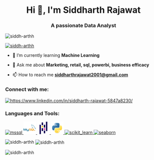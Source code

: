 <h1 align="center">Hi 👋, I'm Siddharth Rajawat</h1>
<h3 align="center">A passionate Data Analyst</h3>

<p align="left"> <img src="https://komarev.com/ghpvc/?username=siddh-arthh&label=Profile%20views&color=0e75b6&style=flat" alt="siddh-arthh" /> </p>

<p align="left"> <a href="https://github.com/ryo-ma/github-profile-trophy"><img src="https://github-profile-trophy.vercel.app/?username=siddh-arthh" alt="siddh-arthh" /></a> </p>

- 🌱 I’m currently learning **Machine Learning**

- 💬 Ask me about **Marketing, retail, sql, powerbi, business efficacy**

- 📫 How to reach me **siddharthrajawat2001@gmail.com**

<h3 align="left">Connect with me:</h3>
<p align="left">
<a href="https://linkedin.com/in/https://www.linkedin.com/in/siddharth-rajawat-5847a8230/" target="blank"><img align="center" src="https://raw.githubusercontent.com/rahuldkjain/github-profile-readme-generator/master/src/images/icons/Social/linked-in-alt.svg" alt="https://www.linkedin.com/in/siddharth-rajawat-5847a8230/" height="30" width="40" /></a>
</p>

<h3 align="left">Languages and Tools:</h3>
<p align="left"> <a href="https://www.microsoft.com/en-us/sql-server" target="_blank" rel="noreferrer"> <img src="https://www.svgrepo.com/show/303229/microsoft-sql-server-logo.svg" alt="mssql" width="40" height="40"/> </a> <a href="https://www.mysql.com/" target="_blank" rel="noreferrer"> <img src="https://raw.githubusercontent.com/devicons/devicon/master/icons/mysql/mysql-original-wordmark.svg" alt="mysql" width="40" height="40"/> </a> <a href="https://pandas.pydata.org/" target="_blank" rel="noreferrer"> <img src="https://raw.githubusercontent.com/devicons/devicon/2ae2a900d2f041da66e950e4d48052658d850630/icons/pandas/pandas-original.svg" alt="pandas" width="40" height="40"/> </a> <a href="https://www.python.org" target="_blank" rel="noreferrer"> <img src="https://raw.githubusercontent.com/devicons/devicon/master/icons/python/python-original.svg" alt="python" width="40" height="40"/> </a> <a href="https://scikit-learn.org/" target="_blank" rel="noreferrer"> <img src="https://upload.wikimedia.org/wikipedia/commons/0/05/Scikit_learn_logo_small.svg" alt="scikit_learn" width="40" height="40"/> </a> <a href="https://seaborn.pydata.org/" target="_blank" rel="noreferrer"> <img src="https://seaborn.pydata.org/_images/logo-mark-lightbg.svg" alt="seaborn" width="40" height="40"/> </a> </p>

<p><img align="left" src="https://github-readme-stats.vercel.app/api/top-langs?username=siddh-arthh&show_icons=true&locale=en&layout=compact" alt="siddh-arthh" /></p>

<p>&nbsp;<img align="center" src="https://github-readme-stats.vercel.app/api?username=siddh-arthh&show_icons=true&locale=en" alt="siddh-arthh" /></p>

<p><img align="center" src="https://github-readme-streak-stats.herokuapp.com/?user=siddh-arthh&" alt="siddh-arthh" /></p>
